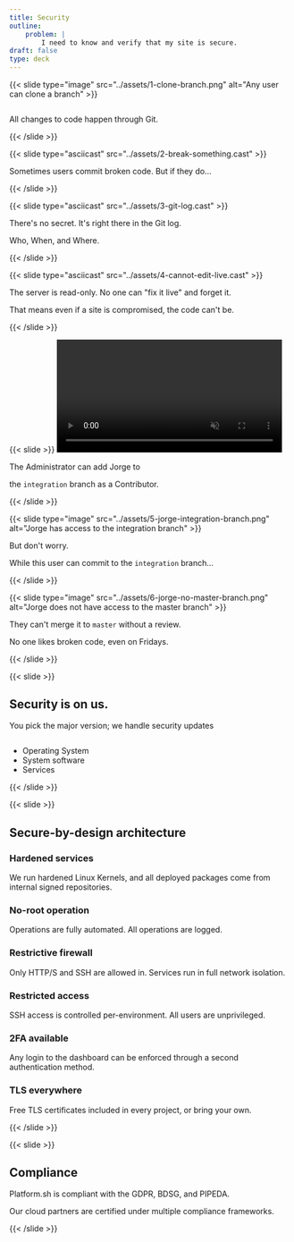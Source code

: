 ```yaml
---
title: Security
outline:
    problem: |
        I need to know and verify that my site is secure.
draft: false
type: deck
---
```


{{< slide type="image" src="../assets/1-clone-branch.png" alt="Any user can clone a branch" >}}
<p style="margin-top: 2em;">All changes to code happen through Git.</p>
{{< /slide >}}

{{< slide type="asciicast" src="../assets/2-break-something.cast" >}}
<p>Sometimes users commit broken code. But if they do...</p>
{{< /slide >}}

{{< slide type="asciicast" src="../assets/3-git-log.cast" >}}
<p>There's no secret. It's right there in the Git log.</p>
<p>Who, When, and Where.</p>
{{< /slide >}}

{{< slide type="asciicast" src="../assets/4-cannot-edit-live.cast" >}}
<p>The server is read-only. No one can "fix it live" and forget it.</p>
<p>That means even if a site is compromised, the code can't be.</p>
{{< /slide >}}

{{< slide >}}
<video width="80%" data-autoplay muted playsinline>
  <source src="../assets/3-add-jorge.mp4" type="video/mp4">
</video>
<p>The Administrator can add Jorge to </p>
<p>the <code>integration</code> branch as a Contributor.</p>
{{< /slide >}}

{{< slide type="image" src="../assets/5-jorge-integration-branch.png" alt="Jorge has access to the integration branch" >}}
<p>But don't worry.</p>
<p>While this user can commit to the <code>integration</code> branch...</p>
{{< /slide >}}

{{< slide type="image" src="../assets/6-jorge-no-master-branch.png" alt="Jorge does not have access to the master branch" >}}
<p>They can't merge it to <code>master</code> without a review.</p>
<p>No one likes broken code, even on Fridays.</p>
{{< /slide >}}

{{< slide >}}

## Security is on us.

<p style="text-align: left;">You pick the major version; we handle security updates</p>
<ul style="margin-top: 2em;">
  <li>Operating System</li>
  <li>System software</li>
  <li>Services</li>
</ul>
{{< /slide >}}

{{< slide >}}

<h2>Secure-by-design architecture</h2>

<div class="grid-2x3">
<div class="security-point">
<!-- <img src="assets/security-shield.png" width="10px" alt="" /> -->
  <h3>Hardened services</h3>
  <p>We run hardened Linux Kernels, and all deployed packages come from internal signed repositories.</p>
</div>
<div class="security-point">
  <h3>No-root operation</h3>
  <p>Operations are fully automated. All operations are logged.</p>
</div>
<div class="security-point">
  <h3>Restrictive firewall</h3>
  <p>Only HTTP/S and SSH are allowed in. Services run in full network isolation.</p>
</div>
<div class="security-point">
  <h3>Restricted access</h3>
  <p>SSH access is controlled per-environment. All users are unprivileged.</p>
</div>
<div class="security-point">
  <h3>2FA available</h3>
  <p>Any login to the dashboard can be enforced through a second authentication method.</p>
</div>
<div class="security-point">
  <h3>TLS everywhere</h3>
  <p>Free TLS certificates included in every project, or bring your own.</p>
</div>
</div>

{{< /slide >}}

{{< slide >}}

## Compliance

<p>Platform.sh is compliant with the GDPR, BDSG, and PIPEDA.</p>
<p>Our cloud partners are certified under multiple compliance frameworks.</p>

{{< /slide >}}
